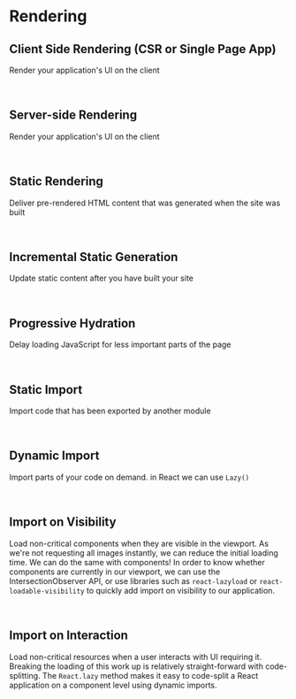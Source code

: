# Rendering

## Client Side Rendering (CSR or Single Page App)
Render your application's UI on the client

<br/>

## Server-side Rendering
Render your application's UI on the client

<br/>

## Static Rendering
Deliver pre-rendered HTML content that was generated when the site was built

<br/>

## Incremental Static Generation
Update static content after you have built your site

<br/>

## Progressive Hydration
Delay loading JavaScript for less important parts of the page

<br/>

## Static Import
Import code that has been exported by another module

<br/>

## Dynamic Import
Import parts of your code on demand. in React we can use `Lazy()`  

<br/>

## Import on Visibility
Load non-critical components when they are visible in the viewport. As we're not requesting all images instantly, we can reduce the initial loading
time. We can do the same with components! In order to know whether
components are currently in our viewport, we can use the
IntersectionObserver API, or use libraries such as `react-lazyload`
or `react-loadable-visibility` to quickly add import on visibility to our
application.

<br/>

## Import on Interaction
Load non-critical resources when a user interacts with UI requiring it. Breaking the loading of this work up is relatively straight-forward with code-splitting. The `React.lazy` method makes it easy to code-split a React
application on a component level using dynamic imports.